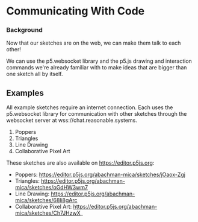 # Communicating With Code

### Background

Now that our sketches are on the web, we can make them talk to each other!

We can use the p5.websocket library and the p5.js drawing and interaction commands we're already familiar with to make ideas that are bigger than one sketch all by itself.

## Examples

All example sketches require an internet connection. Each uses the p5.websocket library for communication with other sketches through the websocket server at wss://chat.reasonable.systems. 

1. Poppers
1. Triangles
1. Line Drawing
1. Collaborative Pixel Art

These sketches are also available on https://editor.p5js.org:

- Poppers: https://editor.p5js.org/abachman-mica/sketches/jOaox-Zgj
- Triangles: https://editor.p5js.org/abachman-mica/sketches/oGdHW3wm7
- Line Drawing: https://editor.p5js.org/abachman-mica/sketches/68li8gArc
- Collaborative Pixel Art: https://editor.p5js.org/abachman-mica/sketches/Ch7JHzwX_
